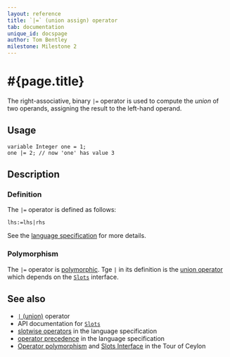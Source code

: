 ```yaml
---
layout: reference
title: `|=` (union assign) operator
tab: documentation
unique_id: docspage
author: Tom Bentley
milestone: Milestone 2
---
```


# #{page.title}

The right-associative, binary `|=` operator is used to compute the 
*union* of two operands, assigning the result to the left-hand 
operand.

## Usage

    variable Integer one = 1;
    one |= 2; // now 'one' has value 3

## Description


### Definition

The `|=` operator is defined as follows:

    lhs:=lhs|rhs

See the [language specification](#{site.urls.spec}#slotwise) for 
more details.

### Polymorphism

The `|=` operator is [polymorphic](/documentation/reference/operator/operator-polymorphism). 
Tge `|` in its definition is the [union operator](../union) which depends on the 
[`Slots`](#{site.urls.apidoc}/ceylon/language/interface_Slots.html) interface.

## See also

* [`|` (union)](../union) operator
* API documentation for [`Slots`](#{site.urls.apidoc}/ceylon/language/interface_Slots.html)
* [slotwise operators](#{site.urls.spec}#slotwise) in the 
  language specification
* [operator precedence](#{site.urls.spec}#operatorprecedence) in the 
  language specification
* [Operator polymorphism](/documentation/tour/language-module/#operator_polymorphism) 
  and 
  [Slots Interface](/documentation/tour/language-module/#the_slots_interface) 
  in the Tour of Ceylon

